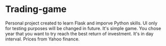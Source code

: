 # Trading-game

Personal project created to learn Flask and imporve Python skills.
UI only for testing purposes will be changed in future. 
It's simple game. You chose year that you want to try reach the best return of investment. It's in day interval. Prices from Yahoo finance. 
